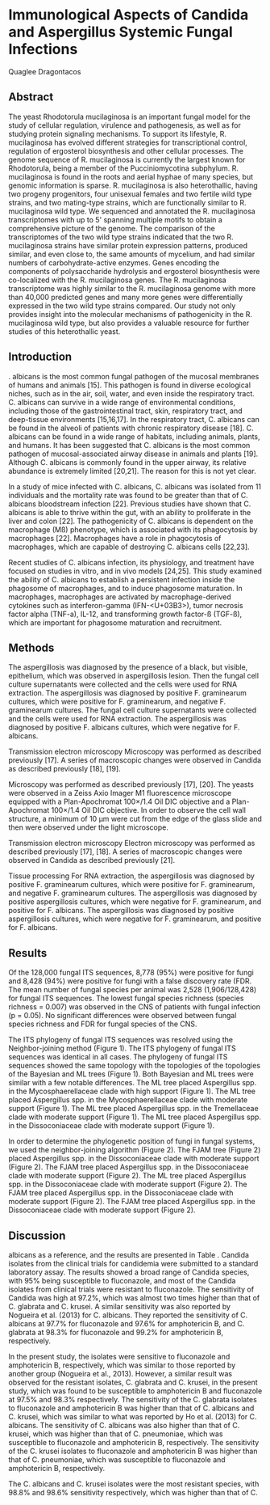 # Immunological Aspects of Candida and Aspergillus Systemic Fungal Infections
Quaglee Dragontacos


## Abstract
The yeast Rhodotorula mucilaginosa is an important fungal model for the study of cellular regulation, virulence and pathogenesis, as well as for studying protein signaling mechanisms. To support its lifestyle, R. mucilaginosa has evolved different strategies for transcriptional control, regulation of ergosterol biosynthesis and other cellular processes. The genome sequence of R. mucilaginosa is currently the largest known for Rhodotorula, being a member of the Pucciniomycotina subphylum. R. mucilaginosa is found in the roots and aerial hyphae of many species, but genomic information is sparse. R. mucilaginosa is also heterothallic, having two progeny progenitors, four unisexual females and two fertile wild type strains, and two mating-type strains, which are functionally similar to R. mucilaginosa wild type. We sequenced and annotated the R. mucilaginosa transcriptomes with up to 5' spanning multiple motifs to obtain a comprehensive picture of the genome. The comparison of the transcriptomes of the two wild type strains indicated that the two R. mucilaginosa strains have similar protein expression patterns, produced similar, and even close to, the same amounts of mycelium, and had similar numbers of carbohydrate-active enzymes. Genes encoding the components of polysaccharide hydrolysis and ergosterol biosynthesis were co-localized with the R. mucilaginosa genes. The R. mucilaginosa transcriptome was highly similar to the R. mucilaginosa genome with more than 40,000 predicted genes and many more genes were differentially expressed in the two wild type strains compared. Our study not only provides insight into the molecular mechanisms of pathogenicity in the R. mucilaginosa wild type, but also provides a valuable resource for further studies of this heterothallic yeast.


## Introduction
. albicans is the most common fungal pathogen of the mucosal membranes of humans and animals [15]. This pathogen is found in diverse ecological niches, such as in the air, soil, water, and even inside the respiratory tract. C. albicans can survive in a wide range of environmental conditions, including those of the gastrointestinal tract, skin, respiratory tract, and deep-tissue environments [15,16,17]. In the respiratory tract, C. albicans can be found in the alveoli of patients with chronic respiratory disease [18]. C. albicans can be found in a wide range of habitats, including animals, plants, and humans. It has been suggested that C. albicans is the most common pathogen of mucosal-associated airway disease in animals and plants [19]. Although C. albicans is commonly found in the upper airway, its relative abundance is extremely limited [20,21]. The reason for this is not yet clear.

In a study of mice infected with C. albicans, C. albicans was isolated from 11 individuals and the mortality rate was found to be greater than that of C. albicans bloodstream infection [22]. Previous studies have shown that C. albicans is able to thrive within the gut, with an ability to proliferate in the liver and colon [22]. The pathogenicity of C. albicans is dependent on the macrophage (Mß) phenotype, which is associated with its phagocytosis by macrophages [22]. Macrophages have a role in phagocytosis of macrophages, which are capable of destroying C. albicans cells [22,23].

Recent studies of C. albicans infection, its physiology, and treatment have focused on studies in vitro, and in vivo models [24,25]. This study examined the ability of C. albicans to establish a persistent infection inside the phagosome of macrophages, and to induce phagosome maturation. In macrophages, macrophages are activated by macrophage-derived cytokines such as interferon-gamma (IFN-<U+03B3>), tumor necrosis factor alpha (TNF-a), IL-12, and transforming growth factor-ß (TGF-ß), which are important for phagosome maturation and recruitment.


## Methods
The aspergillosis was diagnosed by the presence of a black, but visible, epithelium, which was observed in aspergillosis lesion. Then the fungal cell culture supernatants were collected and the cells were used for RNA extraction. The aspergillosis was diagnosed by positive F. graminearum cultures, which were positive for F. graminearum, and negative F. graminearum cultures. The fungal cell culture supernatants were collected and the cells were used for RNA extraction. The aspergillosis was diagnosed by positive F. albicans cultures, which were negative for F. albicans.

Transmission electron microscopy
Microscopy was performed as described previously [17]. A series of macroscopic changes were observed in Candida as described previously [18], [19].

Microscopy was performed as described previously [17], [20]. The yeasts were observed in a Zeiss Axio Imager M1 fluorescence microscope equipped with a Plan-Apochromat 100×/1.4 Oil DIC objective and a Plan-Apochromat 100×/1.4 Oil DIC objective. In order to observe the cell wall structure, a minimum of 10 µm were cut from the edge of the glass slide and then were observed under the light microscope.

Transmission electron microscopy
Electron microscopy was performed as described previously [17], [18]. A series of macroscopic changes were observed in Candida as described previously [21].

Tissue processing
For RNA extraction, the aspergillosis was diagnosed by positive F. graminearum cultures, which were positive for F. graminearum, and negative F. graminearum cultures. The aspergillosis was diagnosed by positive aspergillosis cultures, which were negative for F. graminearum, and positive for F. albicans. The aspergillosis was diagnosed by positive aspergillosis cultures, which were negative for F. graminearum, and positive for F. albicans.


## Results
Of the 128,000 fungal ITS sequences, 8,778 (95%) were positive for fungi and 8,428 (94%) were positive for fungi with a false discovery rate (FDR. The mean number of fungal species per animal was 2,528 (1,906/128,428) for fungal ITS sequences. The lowest fungal species richness (species richness = 0.007) was observed in the CNS of patients with fungal infection (p = 0.05). No significant differences were observed between fungal species richness and FDR for fungal species of the CNS.

The ITS phylogeny of fungal ITS sequences was resolved using the Neighbor-joining method (Figure 1). The ITS phylogeny of fungal ITS sequences was identical in all cases. The phylogeny of fungal ITS sequences showed the same topology with the topologies of the topologies of the Bayesian and ML trees (Figure 1). Both Bayesian and ML trees were similar with a few notable differences. The ML tree placed Aspergillus spp. in the Mycosphaerellaceae clade with high support (Figure 1). The ML tree placed Aspergillus spp. in the Mycosphaerellaceae clade with moderate support (Figure 1). The ML tree placed Aspergillus spp. in the Tremellaceae clade with moderate support (Figure 1). The ML tree placed Aspergillus spp. in the Dissoconiaceae clade with moderate support (Figure 1).

In order to determine the phylogenetic position of fungi in fungal systems, we used the neighbor-joining algorithm (Figure 2). The FJAM tree (Figure 2) placed Aspergillus spp. in the Dissoconiaceae clade with moderate support (Figure 2). The FJAM tree placed Aspergillus spp. in the Dissoconiaceae clade with moderate support (Figure 2). The ML tree placed Aspergillus spp. in the Dissoconiaceae clade with moderate support (Figure 2). The FJAM tree placed Aspergillus spp. in the Dissoconiaceae clade with moderate support (Figure 2). The FJAM tree placed Aspergillus spp. in the Dissoconiaceae clade with moderate support (Figure 2).


## Discussion
albicans as a reference, and the results are presented in Table . Candida isolates from the clinical trials for candidemia were submitted to a standard laboratory assay. The results showed a broad range of Candida species, with 95% being susceptible to fluconazole, and most of the Candida isolates from clinical trials were resistant to fluconazole. The sensitivity of Candida was high at 97.2%, which was almost two times higher than that of C. glabrata and C. krusei. A similar sensitivity was also reported by Nogueira et al. (2013) for C. albicans. They reported the sensitivity of C. albicans at 97.7% for fluconazole and 97.6% for amphotericin B, and C. glabrata at 98.3% for fluconazole and 99.2% for amphotericin B, respectively.

In the present study, the isolates were sensitive to fluconazole and amphotericin B, respectively, which was similar to those reported by another group (Nogueira et al., 2013). However, a similar result was observed for the resistant isolates, C. glabrata and C. krusei, in the present study, which was found to be susceptible to amphotericin B and fluconazole at 97.5% and 98.3% respectively. The sensitivity of the C. glabrata isolates to fluconazole and amphotericin B was higher than that of C. albicans and C. krusei, which was similar to what was reported by Ho et al. (2013) for C. albicans. The sensitivity of C. albicans was also higher than that of C. krusei, which was higher than that of C. pneumoniae, which was susceptible to fluconazole and amphotericin B, respectively. The sensitivity of the C. krusei isolates to fluconazole and amphotericin B was higher than that of C. pneumoniae, which was susceptible to fluconazole and amphotericin B, respectively.

The C. albicans and C. krusei isolates were the most resistant species, with 98.8% and 98.6% sensitivity respectively, which was higher than that of C.
